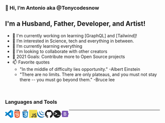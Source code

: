 ### 👋 Hi, I’m Antonio aka @Tonycodesnow

## I'm a Husband, Father, Developer, and Artist!
* 🔭 I'm currently working on learning [GraphQL] and [Tailwind]!
* 👀 I’m interested in Science, tech and everything in between. 
* 🌱 I’m currently learning everything 
* 👯 I'm looking to collaborate with other creators
* 🥅 2021 Goals: Contribute more to Open Source projects
* 📫 Favorite quotes 
    * "In the middle of difficulty lies opportunity." -Albert Einstein
    * "There are no limits. There are only plateaus, and you must not stay there -- you must go beyond them." -Bruce lee

<br />

### Languages and Tools

<img align="left" alt="Visual Studio Code" width="26px" src="https://raw.githubusercontent.com/github/explore/80688e429a7d4ef2fca1e82350fe8e3517d3494d/topics/visual-studio-code/visual-studio-code.png" />
<img align="left" alt="HTML5" width="26px" src="https://raw.githubusercontent.com/github/explore/80688e429a7d4ef2fca1e82350fe8e3517d3494d/topics/html/html.png" />
<img align="left" alt="CSS3" width="26px" src="https://raw.githubusercontent.com/github/explore/80688e429a7d4ef2fca1e82350fe8e3517d3494d/topics/css/css.png" />
<img align="left" alt="JavaScript" width="26px" src="https://raw.githubusercontent.com/github/explore/80688e429a7d4ef2fca1e82350fe8e3517d3494d/topics/javascript/javascript.png" />
<img align="left" alt="JQuery" width="26px" src="https://github.com/devicons/devicon/blob/master/icons/jquery/jquery-original.svg">
<img align="left" alt="GitHub" width="26px" src="https://raw.githubusercontent.com/github/explore/78df643247d429f6cc873026c0622819ad797942/topics/github/github.png" />
<img align="left" alt="Terminal" width="26px" src="https://raw.githubusercontent.com/github/explore/80688e429a7d4ef2fca1e82350fe8e3517d3494d/topics/terminal/terminal.png" />
<img align="left" alt="Bootstrap" width="26px" src="https://github.com/devicons/devicon/blob/master/icons/bootstrap/bootstrap-plain.svg">

---
